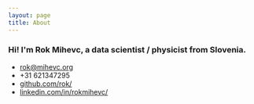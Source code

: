 ```yaml
---
layout: page
title: About
---
```

### Hi! I'm Rok Mihevc, a data scientist / physicist from Slovenia.

- [rok@mihevc.org](mailto:rok@mihevc.org)
- +31 621347295
- [github.com/rok/](http://github.com/rok/)
- [linkedin.com/in/rokmihevc/](http://linkedin.com/in/rokmihevc/)
